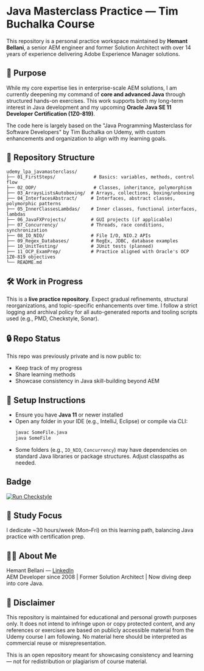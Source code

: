 # Java Masterclass Practice — Tim Buchalka Course

This repository is a personal practice workspace maintained by **Hemant Bellani**, a senior AEM engineer and former Solution Architect with over 14 years of experience delivering Adobe Experience Manager solutions.

## 🎯 Purpose

While my core expertise lies in enterprise-scale AEM solutions, I am currently deepening my command of **core and advanced Java** through structured hands-on exercises. This work supports both my long-term interest in Java development and my upcoming **Oracle Java SE 11 Developer Certification (1Z0-819)**.

The code here is largely based on the "Java Programming Masterclass for Software Developers" by Tim Buchalka on Udemy, with custom enhancements and organization to align with my learning goals.

## 📁 Repository Structure

```
udemy_lpa_javamasterclass/
├── 01_FirstSteps/              # Basics: variables, methods, control flow
├── 02_OOP/                     # Classes, inheritance, polymorphism
├── 03_ArraysListsAutoboxing/  # Arrays, collections, boxing/unboxing
├── 04_InterfacesAbstract/     # Interfaces, abstract classes, polymorphic patterns
├── 05_InnerClassesLambdas/    # Inner classes, functional interfaces, lambdas
├── 06_JavaFXProjects/         # GUI projects (if applicable)
├── 07_Concurrency/            # Threads, race conditions, synchronization
├── 08_IO_NIO/                 # File I/O, NIO.2 APIs
├── 09_Regex_Databases/        # RegEx, JDBC, database examples
├── 10_UnitTesting/            # JUnit tests (planned)
├── 11_OCP_ExamPrep/           # Practice aligned with Oracle's OCP 1Z0-819 objectives
└── README.md
```

## 🛠 Work in Progress

This is a **live practice repository**. Expect gradual refinements, structural reorganizations, and topic-specific enhancements over time. I follow a strict logging and archival policy for all auto-generated reports and tooling scripts used (e.g., PMD, Checkstyle, Sonar).

## 🔒 Repo Status

This repo was previously private and is now public to:
- Keep track of my progress
- Share learning methods
- Showcase consistency in Java skill-building beyond AEM

## 🧪 Setup Instructions

- Ensure you have **Java 11** or newer installed
- Open any folder in your IDE (e.g., IntelliJ, Eclipse) or compile via CLI:  
  ```bash
  javac SomeFile.java
  java SomeFile
  ```
- Some folders (e.g., `IO_NIO`, `Concurrency`) may have dependencies on standard Java libraries or package structures. Adjust classpaths as needed.

## Badge

[![Run Checkstyle](https://github.com/hemantbellanilearns77/udemy_lpa_javamasterclass/actions/workflows/checkstyle.yml/badge.svg)](https://github.com/hemantbellanilearns77/udemy_lpa_javamasterclass/actions/workflows/checkstyle.yml)

## 📅 Study Focus

I dedicate ~30 hours/week (Mon–Fri) on this learning path, balancing Java practice with certification prep.

## 👨‍💻 About Me

Hemant Bellani — [LinkedIn](mailto:hemantbellanilearns77@gmail.com)  
AEM Developer since 2008 | Former Solution Architect | Now diving deep into core Java.

## 📄 Disclaimer

This repository is maintained for educational and personal growth purposes only. It does not intend to infringe upon or copy protected content, and any references or exercises are based on publicly accessible material from the Udemy course I am following. No material here should be interpreted as commercial reuse or misrepresentation.

This is an open repository meant for showcasing consistency and learning — not for redistribution or plagiarism of course material.
